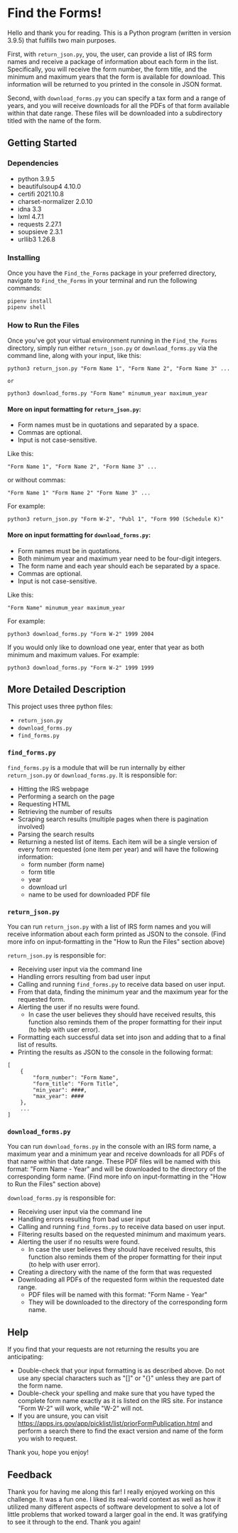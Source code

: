 # Find the Forms!

Hello and thank you for reading. This is a Python program (written in version 3.9.5) that fulfills two main purposes.

First, with `return_json.py`, you, the user, can provide a list of IRS form names and receive a package of information about each form in the list. Specifically, you will receive the form number, the form title, and the minimum and maximum years that the form is available for download. This information will be returned to you printed in the console in JSON format.

Second, with `download_forms.py` you can specify a tax form and a range of years, and you will receive downloads for all the PDFs of that form available within that date range. These files will be downloaded into a subdirectory titled with the name of the form.

## Getting Started

### Dependencies

- python 3.9.5
- beautifulsoup4 4.10.0
- certifi 2021.10.8
- charset-normalizer 2.0.10
- idna 3.3
- lxml 4.7.1
- requests 2.27.1
- soupsieve 2.3.1
- urllib3 1.26.8

### Installing

Once you have the `Find_the_Forms` package in your preferred directory, navigate to `Find_the_Forms` in your terminal and run the following commands:

```
pipenv install
pipenv shell
```

### How to Run the Files

Once you've got your virtual environment running in the `Find_the_Forms` directory, simply run either `return_json.py` or `download_forms.py` via the command line, along with your input, like this:

```
python3 return_json.py "Form Name 1", "Form Name 2", "Form Name 3" ...

or

python3 download_forms.py "Form Name" minumum_year maximum_year
```

#### More on input formatting for `return_json.py`:

- Form names must be in quotations and separated by a space.
- Commas are optional.
- Input is not case-sensitive.

Like this:

`"Form Name 1", "Form Name 2", "Form Name 3" ...`

or without commas:

`"Form Name 1" "Form Name 2" "Form Name 3" ...`

For example:

`python3 return_json.py "Form W-2", "Publ 1", "Form 990 (Schedule K)"`

#### More on input formatting for `download_forms.py`:

- Form names must be in quotations.
- Both minimum year and maximum year need to be four-digit integers.
- The form name and each year should each be separated by a space.
- Commas are optional.
- Input is not case-sensitive.

Like this:

`"Form Name" minumum_year maximum_year`

For example:

`python3 download_forms.py "Form W-2" 1999 2004`

If you would only like to download one year, enter that year as both minimum and maximum values.
For example:

`python3 download_forms.py "Form W-2" 1999 1999`

## More Detailed Description

This project uses three python files:

- `return_json.py`
- `download_forms.py`
- `find_forms.py`

### `find_forms.py`

`find_forms.py` is a module that will be run internally by either `return_json.py` or `download_forms.py`.
It is responsible for:

- Hitting the IRS webpage
- Performing a search on the page
- Requesting HTML
- Retrieving the number of results
- Scraping search results (multiple pages when there is pagination involved)
- Parsing the search results
- Returning a nested list of items. Each item will be a single version of every form requested (one item per year) and will have the following information:
  - form number (form name)
  - form title
  - year
  - download url
  - name to be used for downloaded PDF file

### `return_json.py`

You can run `return_json.py` with a list of IRS form names and you will receive information about each form printed as JSON to the console.
(Find more info on input-formatting in the "How to Run the Files" section above)

`return_json.py` is responsible for:

- Receiving user input via the command line
- Handling errors resulting from bad user input
- Calling and running `find_forms.py` to receive data based on user input.
- From that data, finding the minimum year and the maximum year for the requested form.
- Alerting the user if no results were found.
  - In case the user believes they should have received results, this function also reminds them of the proper formatting for their input (to help with user error).
- Formatting each successful data set into json and adding that to a final list of results.
- Printing the results as JSON to the console in the following format:

```
[
    {
        "form_number": "Form Name",
        "form_title": "Form Title",
        "min_year": ####,
        "max_year": ####
    },
    ...
]
```

### `download_forms.py`

You can run `download_forms.py` in the console with an IRS form name, a maximum year and a minimum year and receive downloads for all PDFs of that name within that date range. These PDF files will be named with this format: "Form Name - Year" and will be downloaded to the directory of the corresponding form name.
(Find more info on input-formatting in the "How to Run the Files" section above)

`download_forms.py` is responsible for:

- Receiving user input via the command line
- Handling errors resulting from bad user input
- Calling and running `find_forms.py` to receive data based on user input.
- Filtering results based on the requested minimum and maximum years.
- Alerting the user if no results were found.
  - In case the user believes they should have received results, this function also reminds them of the proper formatting for their input (to help with user error).
- Creating a directory with the name of the form that was requested
- Downloading all PDFs of the requested form within the requested date range.
  - PDF files will be named with this format: "Form Name - Year"
  - They will be downloaded to the directory of the corresponding form name.


## Help

If you find that your requests are not returning the results you are anticipating:

- Double-check that your input formatting is as described above. Do not use any special characters such as "[]" or "{}" unless they are part of the form name.
- Double-check your spelling and make sure that you have typed the complete form name exactly as it is listed on the IRS site. For instance "Form W-2" will work, while "W-2" will not.
- If you are unsure, you can visit https://apps.irs.gov/app/picklist/list/priorFormPublication.html and perform a search there to find the exact version and name of the form you wish to request.

Thank you, hope you enjoy!

## Feedback

Thank you for having me along this far! I really enjoyed working on this challenge. It was a fun one. I liked its real-world context as well as how it utilized many different aspects of software development to solve a lot of little problems that worked toward a larger goal in the end. It was gratifying to see it through to the end. Thank you again!
